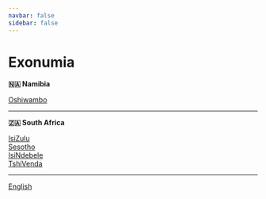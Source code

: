 ```yaml
---
navbar: false
sidebar: false
---
```


# Exonumia

**🇳🇦 Namibia**

[Oshiwambo](/ng/)

---

**🇿🇦 South Africa**

[IsiZulu](/zu/)  
[Sesotho](/st/)  
[IsiNdebele](/nr/)  
[TshiVenda](/ve/)  

---

[English](/en/)